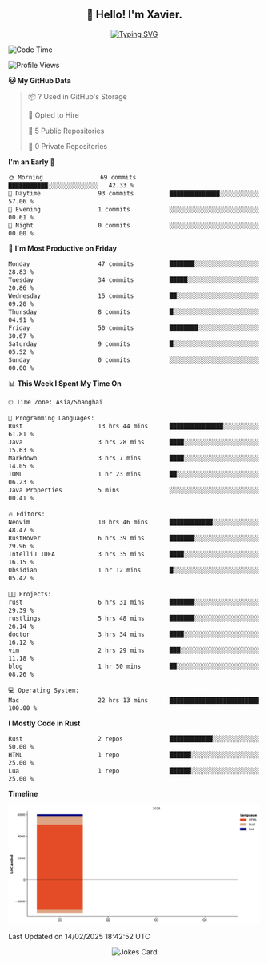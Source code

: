 <h2 align="center">👋 Hello! I'm Xavier.</h2>

<!-- typing svg starts -->
<div align="center">
 <a href="https://git.io/typing-svg"><img src="https://readme-typing-svg.demolab.com?font=Fira+Code&size=16&pause=1000&color=FFFFFFF0&width=435&lines=Fear+is+temporary.+Regret+is+forever." alt="Typing SVG" /></a>
</div>
<!-- typing svg ends -->

<!--START_SECTION:waka-->
![Code Time](http://img.shields.io/badge/Code%20Time-244%20hrs%203%20mins-blue)

![Profile Views](http://img.shields.io/badge/Profile%20Views-6-blue)

**🐱 My GitHub Data** 

> 📦 ? Used in GitHub's Storage 
 > 
> 💼 Opted to Hire
 > 
> 📜 5 Public Repositories 
 > 
> 🔑 0 Private Repositories 
 > 
**I'm an Early 🐤** 

```text
🌞 Morning                69 commits          ███████████░░░░░░░░░░░░░░   42.33 % 
🌆 Daytime                93 commits          ██████████████░░░░░░░░░░░   57.06 % 
🌃 Evening                1 commits           ░░░░░░░░░░░░░░░░░░░░░░░░░   00.61 % 
🌙 Night                  0 commits           ░░░░░░░░░░░░░░░░░░░░░░░░░   00.00 % 
```
📅 **I'm Most Productive on Friday** 

```text
Monday                   47 commits          ███████░░░░░░░░░░░░░░░░░░   28.83 % 
Tuesday                  34 commits          █████░░░░░░░░░░░░░░░░░░░░   20.86 % 
Wednesday                15 commits          ██░░░░░░░░░░░░░░░░░░░░░░░   09.20 % 
Thursday                 8 commits           █░░░░░░░░░░░░░░░░░░░░░░░░   04.91 % 
Friday                   50 commits          ████████░░░░░░░░░░░░░░░░░   30.67 % 
Saturday                 9 commits           █░░░░░░░░░░░░░░░░░░░░░░░░   05.52 % 
Sunday                   0 commits           ░░░░░░░░░░░░░░░░░░░░░░░░░   00.00 % 
```


📊 **This Week I Spent My Time On** 

```text
🕑︎ Time Zone: Asia/Shanghai

💬 Programming Languages: 
Rust                     13 hrs 44 mins      ███████████████░░░░░░░░░░   61.81 % 
Java                     3 hrs 28 mins       ████░░░░░░░░░░░░░░░░░░░░░   15.63 % 
Markdown                 3 hrs 7 mins        ████░░░░░░░░░░░░░░░░░░░░░   14.05 % 
TOML                     1 hr 23 mins        ██░░░░░░░░░░░░░░░░░░░░░░░   06.23 % 
Java Properties          5 mins              ░░░░░░░░░░░░░░░░░░░░░░░░░   00.41 % 

🔥 Editors: 
Neovim                   10 hrs 46 mins      ████████████░░░░░░░░░░░░░   48.47 % 
RustRover                6 hrs 39 mins       ███████░░░░░░░░░░░░░░░░░░   29.96 % 
IntelliJ IDEA            3 hrs 35 mins       ████░░░░░░░░░░░░░░░░░░░░░   16.15 % 
Obsidian                 1 hr 12 mins        █░░░░░░░░░░░░░░░░░░░░░░░░   05.42 % 

🐱‍💻 Projects: 
rust                     6 hrs 31 mins       ███████░░░░░░░░░░░░░░░░░░   29.39 % 
rustlings                5 hrs 48 mins       ███████░░░░░░░░░░░░░░░░░░   26.14 % 
doctor                   3 hrs 34 mins       ████░░░░░░░░░░░░░░░░░░░░░   16.12 % 
vim                      2 hrs 29 mins       ███░░░░░░░░░░░░░░░░░░░░░░   11.18 % 
blog                     1 hr 50 mins        ██░░░░░░░░░░░░░░░░░░░░░░░   08.26 % 

💻 Operating System: 
Mac                      22 hrs 13 mins      █████████████████████████   100.00 % 
```

**I Mostly Code in Rust** 

```text
Rust                     2 repos             ████████████░░░░░░░░░░░░░   50.00 % 
HTML                     1 repo              ██████░░░░░░░░░░░░░░░░░░░   25.00 % 
Lua                      1 repo              ██████░░░░░░░░░░░░░░░░░░░   25.00 % 
```



**Timeline**

![Lines of Code chart](https://raw.githubusercontent.com/xavier2code/xavier2code/main/assets/bar_graph.png)


 Last Updated on 14/02/2025 18:42:52 UTC
<!--END_SECTION:waka-->

<!-- jokes card -->
<div align="center">
 <img src="https://readme-jokes.vercel.app/api?hideBorder" alt="Jokes Card" />
</div>
